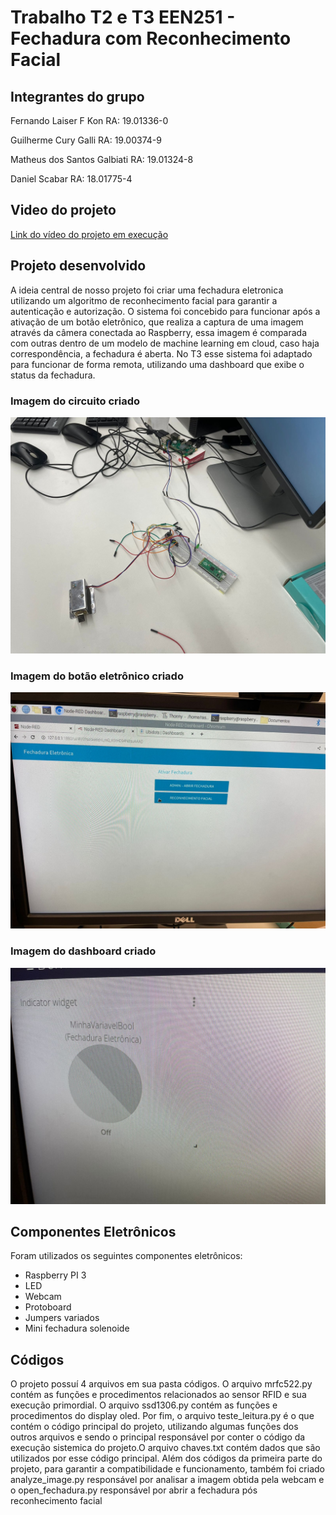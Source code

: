 # Trabalho T2 e T3 EEN251 - Fechadura com Reconhecimento Facial

## Integrantes do grupo
Fernando Laiser F Kon                                   RA: 19.01336-0

Guilherme Cury Galli                                    RA: 19.00374-9

Matheus dos Santos Galbiati                             RA: 19.01324-8

Daniel Scabar                                           RA: 18.01775-4



## Video do projeto

[Link do vídeo do projeto em execução]()

## Projeto desenvolvido

A ideia central de nosso projeto foi criar uma fechadura eletronica utilizando um algoritmo de reconhecimento facial para garantir a autenticação e autorização. O sistema foi concebido para funcionar após a ativação de um botão eletrônico, que realiza a captura de uma imagem através da câmera conectada ao Raspberry, essa imagem é comparada com outras dentro de um modelo de machine learning em cloud, caso haja correspondência, a fechadura é aberta. No T3 esse sistema foi adaptado para funcionar de forma remota, utilizando uma dashboard que exibe o status da fechadura.

### Imagem do circuito criado
![alt text](Imagens/circuito.jpeg "Circuito")

### Imagem do botão eletrônico criado
![alt text](Imagens/botao.jpeg "Circuito")

### Imagem do dashboard criado
![alt text](Imagens/dash.jpeg "Circuito")



## Componentes Eletrônicos

Foram utilizados os seguintes componentes eletrônicos:

- Raspberry PI 3
- LED
- Webcam
- Protoboard
- Jumpers variados
- Mini fechadura solenoide  


## Códigos

O projeto possuí 4 arquivos em sua pasta códigos. O arquivo mrfc522.py contém as funções e procedimentos relacionados ao sensor RFID e sua execução primordial. O arquivo ssd1306.py contém as funções e procedimentos do display oled. Por fim, o arquivo teste_leitura.py é o que contém o código principal do projeto, utilizando algumas funções dos outros arquivos e sendo o principal responsável por conter o código da execução sistemica do projeto.O arquivo chaves.txt contém dados que são utilizados por esse código principal. Além dos códigos da primeira parte do projeto, para garantir a compatibilidade e funcionamento, também foi criado analyze_image.py responsável por analisar a imagem obtida pela webcam e o open_fechadura.py responsável por abrir a fechadura pós reconhecimento facial
